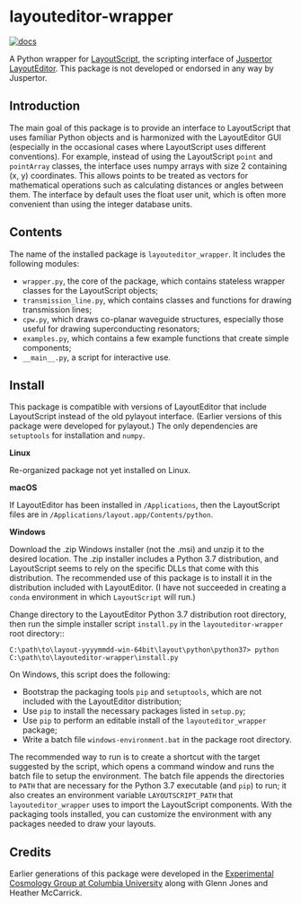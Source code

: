 layouteditor-wrapper
====================

[![docs](https://readthedocs.org/projects/layouteditor-wrapper/badge/?version=latest)](https://layouteditor-wrapper.readthedocs.io/en/latest/)

A Python wrapper for [LayoutScript](https://layouteditor.org/layoutscript), the scripting interface of [Juspertor LayoutEditor](https://layouteditor.com).
This package is not developed or endorsed in any way by Juspertor.

Introduction
------------

The main goal of this package is to provide an interface to LayoutScript that uses familiar Python objects and is harmonized with the LayoutEditor GUI (especially in the occasional cases where LayoutScript uses different conventions). For example, instead of using the LayoutScript ``point`` and ``pointArray`` classes, the interface uses numpy arrays with size 2 containing (x, y) coordinates. This allows points to be treated as vectors for mathematical operations such as calculating distances or angles between them. The interface by default uses the float user unit, which is often more convenient than using the integer database units.

Contents
--------

The name of the installed package is ``layouteditor_wrapper``. It includes the following modules:
- ``wrapper.py``, the core of the package, which contains stateless wrapper classes for the LayoutScript objects;
- ``transmission_line.py``, which contains classes and functions for drawing transmission lines; 
- ``cpw.py``, which draws co-planar waveguide structures, especially those useful for drawing superconducting resonators; 
- ``examples.py``, which contains a few example functions that create simple components;
- ``__main__.py``, a script for interactive use.

Install
-------

This package is compatible with versions of LayoutEditor that include LayoutScript instead of the old pylayout interface. (Earlier versions of this package were developed for pylayout.) The only dependencies are ``setuptools`` for installation and ``numpy``.

**Linux**

Re-organized package not yet installed on Linux.

**macOS**

If LayoutEditor has been installed in ``/Applications``, then the LayoutScript files are in ``/Applications/layout.app/Contents/python``.

**Windows**

Download the .zip Windows installer (not the .msi) and unzip it to the desired location. The .zip installer includes a Python 3.7 distribution, and LayoutScript seems to rely on the specific DLLs that come with this distribution. The recommended use of this package is to install it in the distribution included with LayoutEditor. (I have not succeeded in creating a ``conda`` environment in which ``LayoutScript`` will run.)

Change directory to the LayoutEditor Python 3.7 distribution root directory, then run the simple installer script ``install.py`` in the ``layouteditor-wrapper`` root directory::

    C:\path\to\layout-yyyymmdd-win-64bit\layout\python\python37> python C:\path\to\layouteditor-wrapper\install.py

On Windows, this script does the following:
- Bootstrap the packaging tools ``pip`` and ``setuptools``, which are not included with the LayoutEditor distribution;
- Use ``pip`` to install the necessary packages listed in ``setup.py``;
- Use ``pip`` to perform an editable install of the ``layouteditor_wrapper`` package;
- Write a batch file ``windows-environment.bat`` in the package root directory.

The recommended way to run is to create a shortcut with the target suggested by the script, which opens a command window and runs the batch file to setup the environment. The batch file appends the directories to ``PATH`` that are necessary for the Python 3.7 executable (and ``pip``) to run; it also creates an environment variable ``LAYOUTSCRIPT_PATH`` that ``layouteditor_wrapper`` uses to import the LayoutScript components. With the packaging tools installed, you can customize the environment with any packages needed to draw your layouts.

Credits
-------

Earlier generations of this package were developed in the [Experimental Cosmology Group at Columbia University](https://github.com/ColumbiaCMB) along with Glenn Jones and Heather McCarrick.
